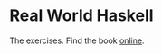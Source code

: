 # Real World Haskell

The exercises. Find the book [online][].

[online]: http://book.realworldhaskell.org/
